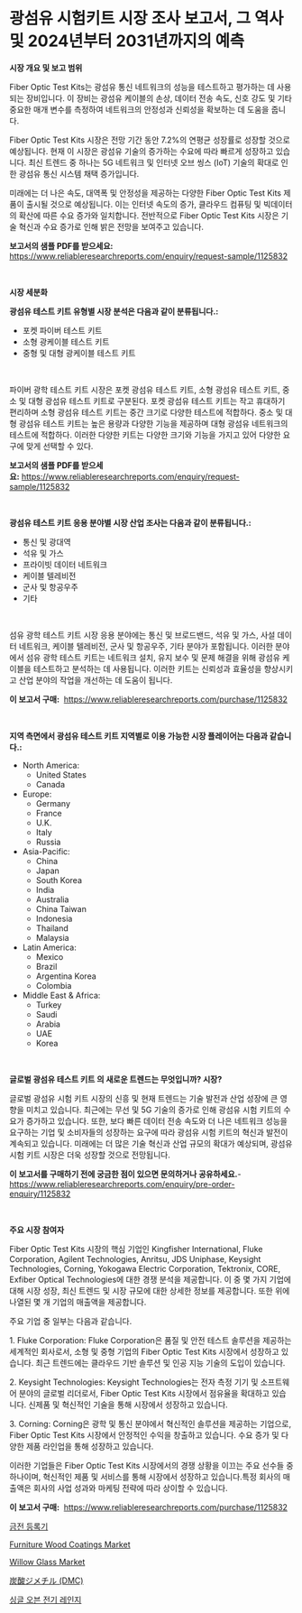 <p><h1>광섬유 시험키트 시장 조사 보고서, 그 역사 및 2024년부터 2031년까지의 예측</h1></p><p><strong>시장 개요 및 보고 범위</strong></p>
<p><p>Fiber Optic Test Kits는 광섬유 통신 네트워크의 성능을 테스트하고 평가하는 데 사용되는 장비입니다. 이 장비는 광섬유 케이블의 손상, 데이터 전송 속도, 신호 강도 및 기타 중요한 매개 변수를 측정하여 네트워크의 안정성과 신뢰성을 확보하는 데 도움을 줍니다. </p><p>Fiber Optic Test Kits 시장은 전망 기간 동안 7.2%의 연평균 성장률로 성장할 것으로 예상됩니다. 현재 이 시장은 광섬유 기술의 증가하는 수요에 따라 빠르게 성장하고 있습니다. 최신 트렌드 중 하나는 5G 네트워크 및 인터넷 오브 씽스 (IoT) 기술의 확대로 인한 광섬유 통신 시스템 채택 증가입니다. </p><p>미래에는 더 나은 속도, 대역폭 및 안정성을 제공하는 다양한 Fiber Optic Test Kits 제품이 출시될 것으로 예상됩니다. 이는 인터넷 속도의 증가, 클라우드 컴퓨팅 및 빅데이터의 확산에 따른 수요 증가와 일치합니다. 전반적으로 Fiber Optic Test Kits 시장은 기술 혁신과 수요 증가로 인해 밝은 전망을 보여주고 있습니다.</p></p>
<p><strong>보고서의 샘플 PDF를 받으세요:</strong> <a href="https://www.reliableresearchreports.com/enquiry/request-sample/1125832">https://www.reliableresearchreports.com/enquiry/request-sample/1125832</a></p>
<p>&nbsp;</p>
<p><strong>시장 세분화</strong></p>
<p><strong>광섬유 테스트 키트 유형별 시장 분석은 다음과 같이 분류됩니다.:</strong></p>
<p><ul><li>포켓 파이버 테스트 키트</li><li>소형 광케이블 테스트 키트</li><li>중형 및 대형 광케이블 테스트 키트</li></ul></p>
<p>&nbsp;</p>
<p><p>파이버 광학 테스트 키트 시장은 포켓 광섬유 테스트 키트, 소형 광섬유 테스트 키트, 중소 및 대형 광섬유 테스트 키트로 구분된다. 포켓 광섬유 테스트 키트는 작고 휴대하기 편리하며 소형 광섬유 테스트 키트는 중간 크기로 다양한 테스트에 적합하다. 중소 및 대형 광섬유 테스트 키트는 높은 용량과 다양한 기능을 제공하며 대형 광섬유 네트워크의 테스트에 적합하다. 이러한 다양한 키트는 다양한 크기와 기능을 가지고 있어 다양한 요구에 맞게 선택할 수 있다.</p></p>
<p><strong>보고서의 샘플 PDF를 받으세요:</strong>&nbsp;<a href="https://www.reliableresearchreports.com/enquiry/request-sample/1125832">https://www.reliableresearchreports.com/enquiry/request-sample/1125832</a></p>
<p>&nbsp;</p>
<p><strong> 광섬유 테스트 키트 응용 분야별 시장 산업 조사는 다음과 같이 분류됩니다.:</strong></p>
<p><ul><li>통신 및 광대역</li><li>석유 및 가스</li><li>프라이빗 데이터 네트워크</li><li>케이블 텔레비전</li><li>군사 및 항공우주</li><li>기타</li></ul></p>
<p>&nbsp;</p>
<p><p>섬유 광학 테스트 키트 시장 응용 분야에는 통신 및 브로드밴드, 석유 및 가스, 사설 데이터 네트워크, 케이블 텔레비전, 군사 및 항공우주, 기타 분야가 포함됩니다. 이러한 분야에서 섬유 광학 테스트 키트는 네트워크 설치, 유지 보수 및 문제 해결을 위해 광섬유 케이블을 테스트하고 분석하는 데 사용됩니다. 이러한 키트는 신뢰성과 효율성을 향상시키고 산업 분야의 작업을 개선하는 데 도움이 됩니다.</p></p>
<p><strong>이 보고서 구매:</strong>&nbsp; <a href="https://www.reliableresearchreports.com/purchase/1125832">https://www.reliableresearchreports.com/purchase/1125832</a></p>
<p>&nbsp;</p>
<p><strong>지역 측면에서 광섬유 테스트 키트 지역별로 이용 가능한 시장 플레이어는 다음과 같습니다.:</strong></p>
<p><ul>
    <li>
        North America:
        <ul>
            <li>United States</li>
            <li>Canada</li>
        </ul>
    </li>
    <li>
        Europe:
        <ul>
            <li>Germany</li>
            <li>France</li>
            <li>U.K.</li>
            <li>Italy</li>
            <li>Russia</li>
        </ul>
    </li>
    <li>
        Asia-Pacific:
        <ul>
            <li>China</li>
            <li>Japan</li>
            <li>South Korea</li>
            <li>India</li>
            <li>Australia</li>
            <li>China Taiwan</li>
            <li>Indonesia</li>
            <li>Thailand</li>
            <li>Malaysia</li>
        </ul>
    </li>
    <li>
        Latin America:
        <ul>
            <li>Mexico</li>
            <li>Brazil</li>
            <li>Argentina Korea</li>
            <li>Colombia</li>
        </ul>
    </li>
    <li>
        Middle East & Africa:
        <ul>
            <li>Turkey</li>
            <li>Saudi</li>
            <li>Arabia</li>
            <li>UAE</li>
            <li>Korea</li>
        </ul>
    </li>
    </ul></p>
<p>&nbsp;</p>
<p><strong>글로벌 광섬유 테스트 키트 의 새로운 트렌드는 무엇입니까? 시장?</strong></p>
<p><p>글로벌 광섬유 시험 키트 시장의 신흥 및 현재 트렌드는 기술 발전과 산업 성장에 큰 영향을 미치고 있습니다. 최근에는 무선 및 5G 기술의 증가로 인해 광섬유 시험 키트의 수요가 증가하고 있습니다. 또한, 보다 빠른 데이터 전송 속도와 더 나은 네트워크 성능을 요구하는 기업 및 소비자들의 성장하는 요구에 따라 광섬유 시험 키트의 혁신과 발전이 계속되고 있습니다. 미래에는 더 많은 기술 혁신과 산업 규모의 확대가 예상되며, 광섬유 시험 키트 시장은 더욱 성장할 것으로 전망됩니다.</p></p>
<p><strong>이 보고서를 구매하기 전에 궁금한 점이 있으면 문의하거나 공유하세요.</strong>- <a href="https://www.reliableresearchreports.com/enquiry/pre-order-enquiry/1125832">https://www.reliableresearchreports.com/enquiry/pre-order-enquiry/1125832</a></p>
<p>&nbsp;</p>
<p><strong>주요 시장 참여자</strong></p>
<p><p>Fiber Optic Test Kits 시장의 핵심 기업인 Kingfisher International, Fluke Corporation, Agilent Technologies, Anritsu, JDS Uniphase, Keysight Technologies, Corning, Yokogawa Electric Corporation, Tektronix, CORE, Exfiber Optical Technologies에 대한 경쟁 분석을 제공합니다. 이 중 몇 가지 기업에 대해 시장 성장, 최신 트렌드 및 시장 규모에 대한 상세한 정보를 제공합니다. 또한 위에 나열된 몇 개 기업의 매출액을 제공합니다.</p><p>주요 기업 중 일부는 다음과 같습니다.</p><p>1. Fluke Corporation: Fluke Corporation은 품질 및 안전 테스트 솔루션을 제공하는 세계적인 회사로서, 소형 및 중형 기업의 Fiber Optic Test Kits 시장에서 성장하고 있습니다. 최근 트렌드에는 클라우드 기반 솔루션 및 인공 지능 기술의 도입이 있습니다.</p><p>2. Keysight Technologies: Keysight Technologies는 전자 측정 기기 및 소프트웨어 분야의 글로벌 리더로서, Fiber Optic Test Kits 시장에서 점유율을 확대하고 있습니다. 신제품 및 혁신적인 기술을 통해 시장에서 성장하고 있습니다.</p><p>3. Corning: Corning은 광학 및 통신 분야에서 혁신적인 솔루션을 제공하는 기업으로, Fiber Optic Test Kits 시장에서 안정적인 수익을 창출하고 있습니다. 수요 증가 및 다양한 제품 라인업을 통해 성장하고 있습니다.</p><p>이러한 기업들은 Fiber Optic Test Kits 시장에서의 경쟁 상황을 이끄는 주요 선수들 중 하나이며, 혁신적인 제품 및 서비스를 통해 시장에서 성장하고 있습니다.특정 회사의 매출액은 회사의 사업 성과와 마케팅 전략에 따라 상이할 수 있습니다.</p></p>
<p><strong>이 보고서 구매:</strong>&nbsp;&nbsp;<a href="https://www.reliableresearchreports.com/purchase/1125832">https://www.reliableresearchreports.com/purchase/1125832</a></p>
<p><p><a href="https://medium.com/@lioneljeyrde454564576/%ED%98%84%EA%B8%88-%EB%93%B1%EB%A1%9D%EA%B8%B0-%EC%8B%9C%EC%9E%A5-%EA%B7%9C%EB%AA%A8%EC%99%80-%EC%8B%9C%EC%9E%A5-%EB%8F%99%ED%96%A5-%EC%A0%84%EC%B2%B4-%EC%82%B0%EC%97%85-%EA%B0%9C%EC%9A%94-2024%EB%85%84%EB%B6%80%ED%84%B0-2031%EB%85%84-c4833ad95cc7">금전 등록기</a></p><p><a href="https://github.com/peachesmcdowel1/Market-Research-Report-List-1/blob/main/furniture-wood-coatings-market.md">Furniture Wood Coatings Market</a></p><p><a href="https://github.com/redneck06/Market-Research-Report-List-2/blob/main/willow-glass-market.md">Willow Glass Market</a></p><p><a href="https://github.com/oqxogxyvqe90775/Market-Research-Report-List-1/blob/main/6951372189750.md">炭酸ジメチル (DMC)</a></p><p><a href="https://medium.com/@vlcostes/%EC%8B%B1%EA%B8%80-%EC%98%A4%EB%B8%90-%EC%A0%84%EA%B8%B0-%EB%A0%88%EC%9D%B8%EC%A7%80-%EC%8B%9C%EC%9E%A5-%EB%B3%B4%EA%B3%A0%EC%84%9C%EB%8A%94%EC%9D%B4-%EC%8B%9C%EC%9E%A5%EC%9D%98-%EC%B5%9C%EC%8B%A0-%ED%8A%B8%EB%A0%8C%EB%93%9C%EC%99%80-%EC%84%B1%EC%9E%A5-%EA%B8%B0%ED%9A%8C%EB%A5%BC-%EA%B3%B5%EA%B0%9C%ED%95%A9%EB%8B%88%EB%8B%A4-0afe1b924879">싱글 오븐 전기 레인지</a></p></p>
